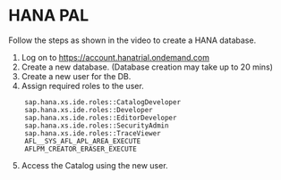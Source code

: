 # HANA PAL
Follow the steps as shown in the video to create a HANA database.
1.	Log on to https://account.hanatrial.ondemand.com
2.	Create a new database. (Database creation may take up to 20 mins)
3.	Create a new user for the DB.
4.	Assign required roles to the user.
```
    sap.hana.xs.ide.roles::CatalogDeveloper
    sap.hana.xs.ide.roles::Developer
    sap.hana.xs.ide.roles::EditorDeveloper
    sap.hana.xs.ide.roles::SecurityAdmin
    sap.hana.xs.ide.roles::TraceViewer
    AFL__SYS_AFL_APL_AREA_EXECUTE
    AFLPM_CREATOR_ERASER_EXECUTE
```
5.	Access the Catalog using the new user.

